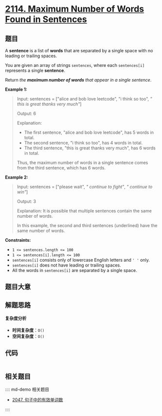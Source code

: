# [2114. Maximum Number of Words Found in Sentences](https://leetcode.com/problems/maximum-number-of-words-found-in-sentences/)

## 题目

A **sentence** is a list of **words** that are separated by a single space
with no leading or trailing spaces.

You are given an array of strings `sentences`, where each `sentences[i]`
represents a single **sentence**.

Return _the **maximum number of words** that appear in a single sentence_.

**Example 1:**

> Input: sentences = ["alice and bob love leetcode", "i think so too", _" this is great thanks very much"_]
>
> Output: 6
>
> Explanation:
>
> - The first sentence, "alice and bob love leetcode", has 5 words in total.
> - The second sentence, "i think so too", has 4 words in total.
> - The third sentence, "this is great thanks very much", has 6 words in total.
>
> Thus, the maximum number of words in a single sentence comes from the third sentence, which has 6 words.

**Example 2:**

> Input: sentences = ["please wait", _" continue to fight"_, _" continue to win"_]
>
> Output: 3
>
> Explanation: It is possible that multiple sentences contain the same number of words.
>
> In this example, the second and third sentences (underlined) have the same number of words.

**Constraints:**

- `1 <= sentences.length <= 100`
- `1 <= sentences[i].length <= 100`
- `sentences[i]` consists only of lowercase English letters and `' '` only.
- `sentences[i]` does not have leading or trailing spaces.
- All the words in `sentences[i]` are separated by a single space.

## 题目大意

## 解题思路

#### 复杂度分析

- **时间复杂度**：`O()`
- **空间复杂度**：`O()`

## 代码

```javascript

```

## 相关题目

:::: md-demo 相关题目

- [2047. 句子中的有效单词数](https://leetcode.com/problems/number-of-valid-words-in-a-sentence)

::::
